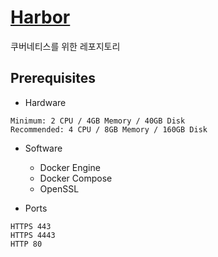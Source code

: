# [Harbor](https://goharbor.io/docs/2.9.0/install-config/installation-prereqs/)
쿠버네티스를 위한 레포지토리

## Prerequisites
- Hardware
```
Minimum: 2 CPU / 4GB Memory / 40GB Disk
Recommended: 4 CPU / 8GB Memory / 160GB Disk
```
- Software
  - Docker Engine
  - Docker Compose
  - OpenSSL

- Ports
```
HTTPS 443
HTTPS 4443
HTTP 80
```